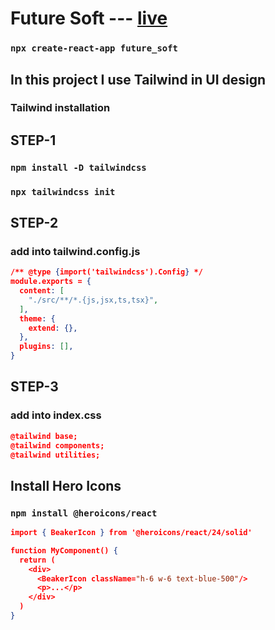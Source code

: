 # Future Soft --- [live](https://astounding-faun-76da14.netlify.app/)

### `npx create-react-app future_soft`

## In this project I use Tailwind in UI design

### Tailwind installation

## STEP-1

### `npm install -D tailwindcss`

### `npx tailwindcss init`

## STEP-2

### add into tailwind.config.js

```json
/** @type {import('tailwindcss').Config} */
module.exports = {
  content: [
    "./src/**/*.{js,jsx,ts,tsx}",
  ],
  theme: {
    extend: {},
  },
  plugins: [],
}
```

## STEP-3

### add into index.css

```json
@tailwind base;
@tailwind components;
@tailwind utilities;
```

###

## Install Hero Icons

### `npm install @heroicons/react`

```json
import { BeakerIcon } from '@heroicons/react/24/solid'

function MyComponent() {
  return (
    <div>
      <BeakerIcon className="h-6 w-6 text-blue-500"/>
      <p>...</p>
    </div>
  )
}

```
